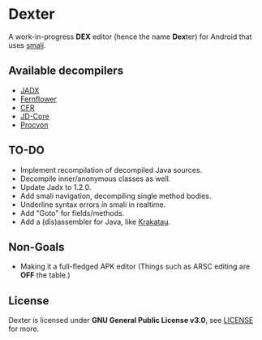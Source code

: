 # Dexter
A work-in-progress **DEX** editor (hence the name **Dex**ter) for Android that uses [smali](https://github.com/JesusFreke/smali).

## Available decompilers
- [JADX](https://github.com/skylot/jadx)
- [Fernflower](https://github.com/JetBrains/intellij-community/tree/master/plugins/java-decompiler/engine)
- [CFR](https://github.com/leibnitz27/cfr)
- [JD-Core](https://github.com/java-decompiler/jd-core)
- [Procyon](https://github.com/mstrobel/procyon)

## TO-DO
- Implement recompilation of decompiled Java sources.
- Decompile inner/anonymous classes as well.
- Update Jadx to 1.2.0.
- Add smali navigation, decompiling single method bodies.
- Underline syntax errors in smali in realtime.
- Add "Goto" for fields/methods.
- Add a (dis)assembler for Java, like [Krakatau](https://github.com/Storyyeller/Krakatau).

## Non-Goals
- Making it a full-fledged APK editor (Things such as ARSC editing are **OFF** the table.)

## License
Dexter is licensed under **GNU General Public License v3.0**, see [LICENSE](https://github.com/MikeAndrson/Dexter/blob/master/LICENSE) for more.
